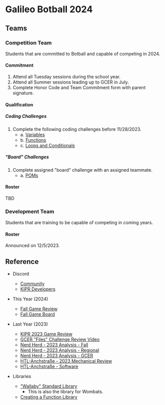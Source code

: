 # Galileo Botball 2024

## Teams

### Competition Team

Students that are committed to Botball and capable of competing in 2024.

#### Commitment

1. Attend all Tuesday sessions during the school year.
2. Attend all Summer sessions leading up to GCER in July.
3. Complete Honor Code and Team Commitment form with parent signature.

#### Qualification

##### Coding Challenges

1. Complete the following coding challenges before 11/28/2023.
   - a. [Variables](https://github.com/galileo-botball/botball-2024/blob/main/qualification-challenges/variables/challenge.md)
   - b. [Functions](https://github.com/galileo-botball/botball-2024/blob/main/qualification-challenges/functions/challenge.md)
   - c. [Loops and Conditionals](https://github.com/galileo-botball/botball-2024/blob/main/qualification-challenges/loops-and-conditionals/challenge.md)

##### "Board" Challenges

1. Complete assigned "board" challenge with an assigned teammate.
   - a. [POMs](https://github.com/galileo-botball/botball-2024/blob/main/qualification-challenges/poms/challenge.md)

#### Roster

TBD

### Development Team

Students that are training to be capable of competing in coming years.

#### Roster

Announced on 12/5/2023.

## Reference

- Discord

  - [Community](https://discord.gg/TSSkKxR7Hd)
  - [KIPR Developers](https://discord.gg/xXamUtmU)

- This Year (2024)

  - [Fall Game Review](https://github.com/galileo-botball/botball-2024/blob/main/documents/2024-fall-game-review-v1.0.pdf)
  - [Fall Game Board](https://github.com/galileo-botball/botball-2024/blob/main/images/fall-game-board.png)

- Last Year (2023)

  - [KIPR 2023 Game Review](https://www.kipr.org/wp-content/uploads/2023%20Botball/2023%20Botball%20Game%20Review%20v1.2.pdf)
  - [GCER "Files" Challenge Review Video](https://youtu.be/AUOKx34RSvg)
  - [Nerd Herd - 2023 Analysis - Fall](https://www.youtube.com/watch?v=BHABUw1UFl8)
  - [Nerd Herd - 2023 Analysis - Regional](https://www.youtube.com/watch?v=xgCPRXlJI1k)
  - [Nerd Herd - 2023 Analysis - GCER](https://www.youtube.com/watch?v=B6xfd2BPE-8)
  - [HTL-Anchstraße - 2023 Mechanical Review](https://www.youtube.com/watch?v=Wzuv4gFlMTU)
  - [HTL-Anchstraße - Software](https://github.com/frenchbakery)

- Libraries

  - ["Wallaby" Standard Library](https://files.kipr.org/wallaby/wallaby_doc/index.html)
    - This is also the library for Wombats.
  - [Creating a Function Library](https://www.youtube.com/watch?v=WXfreJXcWgY)

